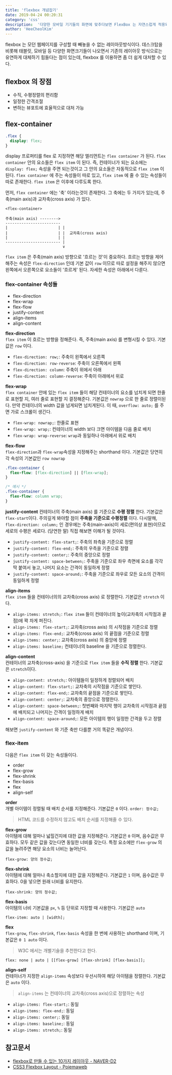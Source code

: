 ```yaml
---
title: 'flexbox 개념잡기'
date: 2019-04-24 00:20:31
category: 'css'
description:  '다양한 모바일 기기들의 화면에 맞추다보면 FlexBox 는 자연스럽게 적용되기 마련입니다. 때문에, CSS 의 FlexBox 에 대한 개념을 잡기위해 정리했습니다.'
author: 'HeeCheolKim'
---
```


flexbox 는 모던 웹페이지를 구성할 때 빼놓을 수 없는 레이아웃방식이다. 데스크탑을 비롯해 태블릿, 모바일 등 다양한 화면크기들이 나오면서 기존의 레이아웃 방식으로는 유연하게 대체하기 힘들다는 점이 있는데, flexbox 를 이용하면 좀 더 쉽게 대처할 수 있다.


## flexbox 의 장점

* 수직, 수평정렬의 편리함
* 일정한 간격조절
* 변하는 뷰포트에 효율적으로 대처 가능

## flex-container

```css
.flex {
  display: flex;
}
```

display 프로퍼티를 flex 로 지정하면 해당 엘리먼트는 `flex container` 가 된다. `flex container` 안의 요소들은 `flex item` 이 된다. 즉, 컨테이너가 되는 요소에는 `display: flex;` 속성을 주면 되는것이고 그 안의 요소들은 자동적으로 `flex item` 이 된다. `flex container` 에 주는 속성들이 따로 있고, `flex item` 에 줄 수 있는 속성들이 따로 존재한다. `flex item` 은 이후에 다루도록 한다.

먼저, `flex container` 에는 '축' 이라는것이 존재한다. 그 축에는 두 가지가 있는데, 주축(main axis)과 교차축(cross axis) 가 있다.

```
<flex-container>

주축(main axis) -------->
------------------------
|                      | |
|                      | |  교차축(cross axis)
|                      | |
------------------------ |
                         ∨
```

`flex item` 은 주축(main axis) 방향으로 '흐르는 것'이 중요하다. 흐르는 방향을 제어해주는 속성은 `flex-direction` 인데 기본 값이 `row` 이므로 따로 설정을 해주지 않으면 왼쪽에서 오른쪽으로 요소들이 '흐르게' 된다. 자세한 속성은 아래에서 다룬다.

### flex-container 속성들

* flex-direction
* flex-wrap
* flex-flow
* justify-content
* align-items
* align-content

**flex-direction**  
`flex item` 이 흐르는 방향을 정해준다. 즉, 주축(main axis) 를 변형시킬 수 있다. 기본값은 `row` 이다.

* `flex-direction: row;`: 주축이 왼쪽에서 오른쪽
* `flex-direction: row-reverse`: 주축이 오른쪽에서 왼쪽
* `flex-direction: column`: 주축이 위에서 아래
* `flex-direction: column-reverse`: 주축이 아래에서 위로

**flex-wrap**  
`flex container` 안에 있는 `flex item` 들이 해당 컨테이너의 요소를 넘치게 되면 한줄로 표현할 지, 여러 줄로 표현할 지 결정해준다. 기본값은 `nowrap` 으로 한 줄로 정렬이된다. 만약 컨테이너의 width 값을 넘게되면 넘치게된다. 이 때, `overflow: auto;` 를 주면 가로 스크롤이 생긴다.

* `flex-wrap: nowrap;`: 한줄로 표현
* `flex-wrap: wrap;`: 컨테이너의 width 보다 크면 아이템을 다음 줄로 배치
* `flex-wrap: wrap-reverse`: `wrap`과 동일하나 아래에서 위로 배치

**flex-flow**  
`flex-direction`과 `flex-wrap`속성을 지정해주는 shorthand 이다. 기본값은 당연히 각 속성의 기본값인 `row nowrap`

```css
.flex-container {
  flex-flow: [flex-direction] || [flex-wrap];
}

/* 예시 */
.flex-container {
  flex-flow: column wrap;
}
```

**justify-content**
컨테이너의 주축(main axis) 를 기준으로 **수평 정렬** 한다. 기본값은 `flex-start`이다. 주의깊게 봐야할 점이 **주축을 기준으로 수평정렬** 이다. 다시말해, `flex-direction: column;` 인 경우에는 주축(main-axis)이 세로(편의상 표현)이므로 세로의 수평은 세로다. (당연한 말) 직접 해보면 이해가 될 것이다.

* `justify-content: flex-start;`: 주축의 좌측을 기준으로 정렬
* `justify-content: flex-end;`: 주축의 우측을 기준으로 정렬
* `justify-content: center;`: 주축의 중앙으로 정렬
* `justify-content: space-between;`: 주축을 기준으로 좌우 측면에 요소를 각각 딱 붙여서 놓고, 나머지 요소는 간격이 동일하게 정렬
* `justify-content: space-around;`: 주축을 기준으로 좌우로 모든 요소의 간격이 동일하게 정렬

**align-items**  
`flex item` 들을 컨테이너의의 교차축(cross axis) 로 정렬한다. 기본값은 `stretch` 이다.

* `align-items: stretch;`: `flex item` 들이 컨테이너의 높이(교차축의 시작점과 끝점)에 꽉 차게 퍼진다.
* `align-items: flex-start;`: 교차축(cross axis) 의 시작점을 기준으로 정렬
* `align-items: flex-end;`: 교차축(cross axis) 의 끝점을 기준으로 정렬
* `align-items: center;`: 교차축(cross axis) 의 중앙에 정렬
* `align-items: baseline;` 컨테이너의 baseline 을 기준으로 정렬한다.

**align-content**  
컨테이너의 교차축(cross-axis) 을 기준으로 `flex item` 들을 **수직 정렬** 한다. 기본값은 `stretch`이다.

* `align-content: stretch;`: 아이템들이 일정하게 정렬되어 배치
* `align-content: flex-start;`: 교차축의 시작점을 기준으로 쌓인다.
* `align-content: flex-end;`: 교차축의 끝점을 기준으로 쌓인다.
* `align-content: center;`: 교차축의 중앙으로 정렬한다.
* `align-content: space-between;`: 첫번째와 마지막 행이 교차축의 시작점과 끝점에 배치되고 나머지는 간격이 일정하게 배치
* `align-content: space-around;`: 모든 아이템의 행이 일정한 간격을 두고 정렬

해보면 `justify-content` 와 기준 축만 다를뿐 거의 똑같은 개념이다.

### flex-item

다음은 `flex item` 이 갖는 속성들이다.

* order
* flex-grow
* flex-shrink
* flex-basis
* flex
* align-self


**order**  
개별 아이템이 정렬될 때 배치 순서를 지정해준다. 기본값은 `0` 이다.
`order: 정수값;`

> HTML 코드를 수정하지 않고도 배치 순서를 지정해줄 수 있다.

**flex-grow**  
아이템에 대해 얼마나 넓힐건지에 대한 값을 지정해준다. 기본값은 `0` 이며, 음수값은 무효하다. 모두 같은 값을 갖는다면 동일한 너비를 갖는다. 특정 요소에만 `flex-grow` 의 값을 늘려주면 해당 요소의 너비는 늘어난다.

`flex-grow: 양의 정수값;`

**flex-shrink**  
아이템에 대해 얼마나 축소할지에 대한 값을 지정해준다. 기본값은 `1` 이며, 음수값은 무효하다. 0을 넣으면 원래 너비를 유지한다.

`flex-shrink: 양의 정수값;`

**flex-basis**  
아이템의 너비 기본값을 `px`, `%` 등 단위로 지정할 때 사용한다. 기본값은 `auto`

`flex-item: auto | [width];`

**flex**  
`flex-grow`, `flex-shrink`, `flex-basis` 속성을 한 번에 사용하는 shorthand 이며, 기본값은 `0 1 auto` 이다.

> W3C 에서는 개별기술을 추천한다고 한다.

`flex: none | auto | [[flex-grow] [flex-shrink] [flex-basis]];`

**align-self**  
컨테이너가 지정한 `align-items` 속성보다 우선시하여 해당 아이템을 정렬한다. 기본값은 `auto` 이다.

> `align-items` 는 컨테이너의 교차축(cross axis)으로 정렬하는 속성

* `align-items: flex-start;`: 동일
* `align-items: flex-end;`: 동일
* `align-items: center;`: 동일
* `align-items: baseline;`: 동일
* `align-items: stretch;`: 동일

## 참고문서

* [flexbox로 만들 수 있는 10가지 레이아웃 - NAVER-D2](https://d2.naver.com/helloworld/8540176)
* [CSS3 Flexbox Layout - Poiemaweb](https://poiemaweb.com/css3-flexbox)
